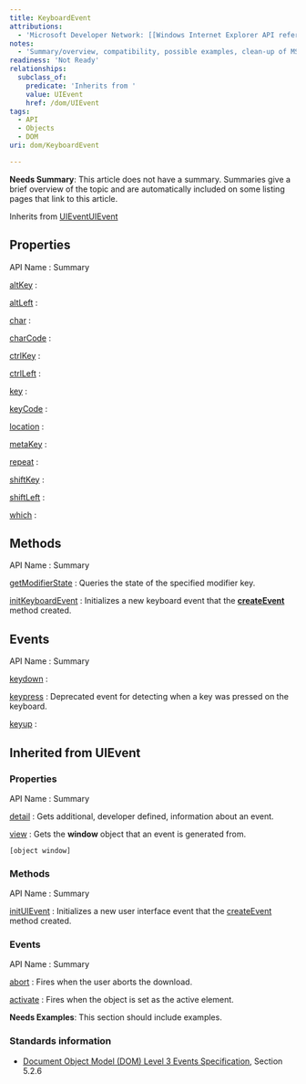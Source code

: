 ```yaml
---
title: KeyboardEvent
attributions:
  - 'Microsoft Developer Network: [[Windows Internet Explorer API reference](http://msdn.microsoft.com/en-us/library/ie/hh828809%28v=vs.85%29.aspx) Article]'
notes:
  - 'Summary/overview, compatibility, possible examples, clean-up of MSDN headings'
readiness: 'Not Ready'
relationships:
  subclass_of:
    predicate: 'Inherits from '
    value: UIEvent
    href: /dom/UIEvent
tags:
  - API
  - Objects
  - DOM
uri: dom/KeyboardEvent

---
```

**Needs Summary**: This article does not have a summary. Summaries give a brief overview of the topic and are automatically included on some listing pages that link to this article.

Inherits from [UIEvent](/dom/UIEvent)[UIEvent](/dom/UIEvent)

## Properties

API Name
:   Summary

[altKey](/dom/KeyboardEvent/altKey)
:

[altLeft](/dom/KeyboardEvent/altLeft)
:

[char](/dom/KeyboardEvent/char)
:

[charCode](/dom/KeyboardEvent/charCode)
:

[ctrlKey](/dom/KeyboardEvent/ctrlKey)
:

[ctrlLeft](/dom/KeyboardEvent/ctrlLeft)
:

[key](/dom/KeyboardEvent/key)
:

[keyCode](/dom/KeyboardEvent/keyCode)
:

[location](/dom/KeyboardEvent/location)
:

[metaKey](/dom/KeyboardEvent/metaKey)
:

[repeat](/dom/KeyboardEvent/repeat)
:

[shiftKey](/dom/KeyboardEvent/shiftKey)
:

[shiftLeft](/dom/KeyboardEvent/shiftLeft)
:

[which](/dom/KeyboardEvent/which)
:

## Methods

API Name
:   Summary

[getModifierState](/dom/KeyboardEvent/getModifierState)
:   Queries the state of the specified modifier key.

[initKeyboardEvent](/dom/KeyboardEvent/initKeyboardEvent)
:   Initializes a new keyboard event that the [**createEvent**](/dom/Document/createEvent) method created.

## Events

API Name
:   Summary

[keydown](/dom/KeyboardEvent/keydown)
:

[keypress](/dom/KeyboardEvent/keypress)
:   Deprecated event for detecting when a key was pressed on the keyboard.

[keyup](/dom/KeyboardEvent/keyup)
:

## Inherited from UIEvent

### Properties

API Name
:   Summary

[detail](/dom/UIEvent/detail)
:   Gets additional, developer defined, information about an event.

[view](/dom/UIEvent/view)
:   Gets the **window** object that an event is generated from.

    [object window]

### Methods

API Name
:   Summary

[initUIEvent](/dom/UIEvent/initUIEvent)
:   Initializes a new user interface event that the [createEvent](/dom/Document/createEvent) method created.

### Events

API Name
:   Summary

[abort](/dom/UIEvent/abort)
:   Fires when the user aborts the download.

[activate](/dom/UIEvent/activate)
:   Fires when the object is set as the active element.

**Needs Examples**: This section should include examples.

### Standards information

-   [Document Object Model (DOM) Level 3 Events Specification](http://go.microsoft.com/fwlink/p/?linkid=203756), Section 5.2.6
